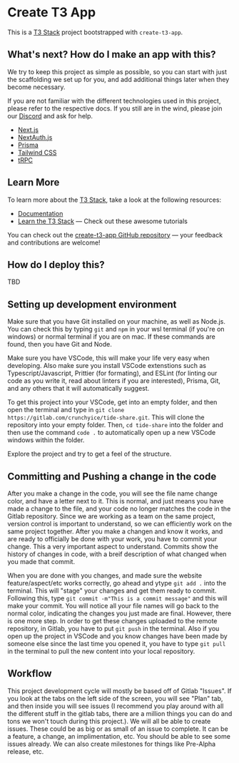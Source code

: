 # Create T3 App

This is a [T3 Stack](https://create.t3.gg/) project bootstrapped with `create-t3-app`.

## What's next? How do I make an app with this?

We try to keep this project as simple as possible, so you can start with just the scaffolding we set up for you, and add additional things later when they become necessary.

If you are not familiar with the different technologies used in this project, please refer to the respective docs. If you still are in the wind, please join our [Discord](https://t3.gg/discord) and ask for help.

- [Next.js](https://nextjs.org)
- [NextAuth.js](https://next-auth.js.org)
- [Prisma](https://prisma.io)
- [Tailwind CSS](https://tailwindcss.com)
- [tRPC](https://trpc.io)

## Learn More

To learn more about the [T3 Stack](https://create.t3.gg/), take a look at the following resources:

- [Documentation](https://create.t3.gg/)
- [Learn the T3 Stack](https://create.t3.gg/en/faq#what-learning-resources-are-currently-available) — Check out these awesome tutorials

You can check out the [create-t3-app GitHub repository](https://github.com/t3-oss/create-t3-app) — your feedback and contributions are welcome!

## How do I deploy this?

TBD

## Setting up development environment

Make sure that you have Git installed on your machine, as well as Node.js. You can check this by typing `git` and `npm` in your wsl terminal (if you're on windows) or normal terminal if you are on mac. If these commands are found, then you have Git and Node.

Make sure you have VSCode, this will make your life very easy when developing. Also make sure you install VSCode extenstions such as Typescript/Javascript, Prittier (for formating), and ESLint (for linting our code as you write it, read about linters if you are interested), Prisma, Git, and any others that it will automatically suggest. 

To get this project into your VSCode, get into an empty folder, and then open the terminal and type in `git clone https://gitlab.com/crunchyice/tide-share.git`. This will clone the repository into your empty folder. Then, `cd tide-share` into the folder and then use the command `code .` to automatically open up a new VSCode windows within the folder. 

Explore the project and try to get a feel of the structure.

## Committing and Pushing a change in the code 

After you make a change in the code, you will see the file name change color, and have a letter next to it. This is normal, and just means you have made a change to the file, and your code no longer matches the code in the Gitlab repository. Since we are working as a team on the same project, version control is important to understand, so we can efficiently work on the same project together. After you make a changen and know it works, and are ready to officially be done with your work, you have to commit your change. This a very important aspect to understand. Commits show the history of changes in code, with a breif description of what changed when you made that commit. 

When you are done with you changes, and made sure the website feature/aspect/etc works correctly, go ahead and ytype `git add .` into the terminal. This will "stage" your changes and get them ready to commit. Following this, type `git commit -m"This is a commit message"` and this will make your commit. You will notice all your file names will go back to the normal color, indicating the changes you just made are final. However, there is one more step. In order to get these changes uploaded to the remote repository, in Gitlab, you have to put `git push` in the terminal. Also if you open up the project in VSCode and you know changes have been made by someone else since the last time you opened it, you have to type `git pull` in the terminal to pull the new content into your local repository. 

## Workflow

This project development cycle will mostly be based off of Gitlab "Issues". If you look at the tabs on the left side of the screen, you will see "Plan" tab, and then inside you will see issues (I recommend you play around with all the different stuff in the gitlab tabs, there are a million things you can do and tons we won't touch during this project.). We will all be able to create issues. These could be as big or as small of an issue to complete. It can be a feature, a change, an implimentation, etc. You should be able to see some issues already. We can also create milestones for things like Pre-Alpha release, etc. 



